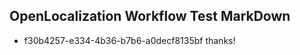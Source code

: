 ## OpenLocalization Workflow Test MarkDown
* f30b4257-e334-4b36-b7b6-a0decf8135bf thanks!

<!--HONumber=Jul16_HO2-->


